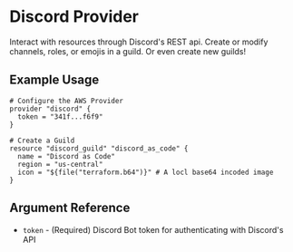 # <provider> Discord Provider

Interact with resources through Discord's REST api. Create or modify channels, roles, or emojis in a guild. Or even create new guilds!

## Example Usage

```hcl
# Configure the AWS Provider
provider "discord" {
  token = "341f...f6f9"
}

# Create a Guild
resource "discord_guild" "discord_as_code" {
  name = "Discord as Code"
  region = "us-central"
  icon = "${file("terraform.b64")}" # A locl base64 incoded image 
}

```

## Argument Reference

* `token` - (Required) Discord Bot token for authenticating with Discord's API
